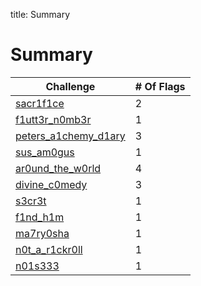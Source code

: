 title: Summary

# Summary

|Challenge|# Of Flags|
|-|-|
|[sacr1f1ce](files/sacr1f1ce.md)|2|
|[f1utt3r_n0mb3r](files/f1utt3r_n0mb3r.md)|1|
|[peters_a1chemy_d1ary](files/peters_a1chemy_d1ary.md)|3|
|[sus_am0gus](files/sus_am0gus.md)|1|
|[ar0und_the_w0rld](files/ar0und_the_w0rld.md)|4|
|[divine_c0medy](files/divine_c0medy.md)|3|
|[s3cr3t](files/s3cr3t.md)|1|
|[f1nd_h1m](files/f1nd_h1m.md)|1|
|[ma7ry0sha](files/ma7ry0sha.md)|1|
|[n0t_a_r1ckr0ll](files/n0t_a_r1ckr0ll.md)|1|
|[n01s333](files/n01s333.md)|1|
